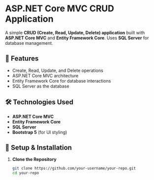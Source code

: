 # ASP.NET Core MVC CRUD Application

A simple **CRUD (Create, Read, Update, Delete) application** built with **ASP.NET Core MVC** and **Entity Framework Core**. Uses **SQL Server** for database management.

## 🚀 Features
- Create, Read, Update, and Delete operations  
- ASP.NET Core MVC architecture  
- Entity Framework Core for database interactions  
- SQL Server as the database  

## 🛠️ Technologies Used
- **ASP.NET Core MVC**
- **Entity Framework Core**
- **SQL Server**
- **Bootstrap 5** (for UI styling)

## 🔧 Setup & Installation
1. **Clone the Repository**  
   ```sh
   git clone https://github.com/your-username/your-repo.git
   cd your-repo
